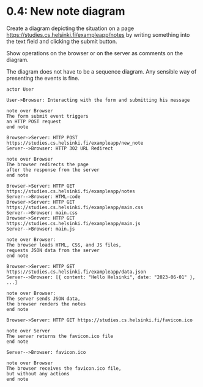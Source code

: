 # 0.4: New note diagram

Create a diagram depicting the situation on a page https://studies.cs.helsinki.fi/exampleapp/notes by writing something into the text field and clicking the submit button.

Show operations on the browser or on the server as comments on the diagram.

The diagram does not have to be a sequence diagram. Any sensible way of presenting the events is fine.

```
actor User

User->Browser: Interacting with the form and submitting his message

note over Browser
The form submit event triggers
an HTTP POST request
end note

Browser->Server: HTTP POST https://studies.cs.helsinki.fi/exampleapp/new_note
Server-->Browser: HTTP 302 URL Redirect

note over Browser
The browser redirects the page
after the response from the server
end note

Browser->Server: HTTP GET https://studies.cs.helsinki.fi/exampleapp/notes
Server-->Browser: HTML-code
Browser->Server: HTTP GET https://studies.cs.helsinki.fi/exampleapp/main.css
Server-->Browser: main.css
Browser->Server: HTTP GET https://studies.cs.helsinki.fi/exampleapp/main.js
Server-->Browser: main.js

note over Browser:
The browser loads HTML, CSS, and JS files,
requests JSON data from the server
end note

Browser->Server: HTTP GET https://studies.cs.helsinki.fi/exampleapp/data.json
Server-->Browser: [{ content: "Hello Helsinki", date: "2023-06-01" }, ...]

note over Browser:
The server sends JSON data,
the browser renders the notes
end note

Browser->Server: HTTP GET https://studies.cs.helsinki.fi/favicon.ico

note over Server
The server returns the favicon.ico file
end note

Server-->Browser: favicon.ico

note over Browser
The browser receives the favicon.ico file,
but without any actions
end note
```
